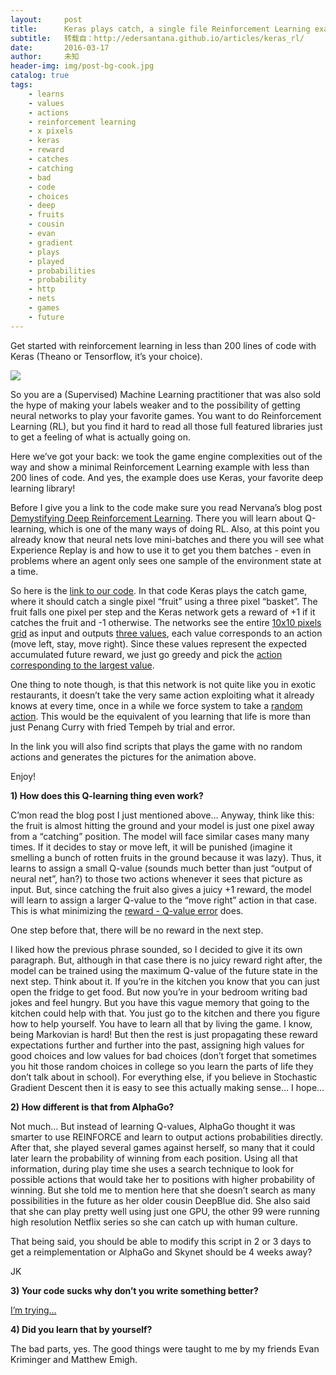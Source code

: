 ```yaml
---
layout:     post
title:      Keras plays catch, a single file Reinforcement Learning example
subtitle:   转载自：http://edersantana.github.io/articles/keras_rl/
date:       2016-03-17
author:     未知
header-img: img/post-bg-cook.jpg
catalog: true
tags:
    - learns
    - values
    - actions
    - reinforcement learning
    - x pixels
    - keras
    - reward
    - catches
    - catching
    - bad
    - code
    - choices
    - deep
    - fruits
    - cousin
    - evan
    - gradient
    - plays
    - played
    - probabilities
    - probability
    - http
    - nets
    - games
    - future
---
```


Get started with reinforcement learning in less than 200 lines of code with
Keras (Theano or Tensorflow, it’s your choice).



![](http://edersantana.github.io/articles/keras_rl/catch.gif)


So you are a (Supervised) Machine Learning practitioner that was also sold the
hype of making your labels weaker and to the
possibility of getting neural networks to play your favorite games. You want to
do Reinforcement Learning (RL), but you find it hard to read all those
full featured libraries just to get a feeling of what is actually going on.

Here we’ve got your back: we took the game engine complexities out of the way and
show a minimal Reinforcement Learning example with less than 200 lines of code.
And yes, the example does use Keras, your favorite deep learning library!

Before I give you a link to the code make sure you read Nervana’s blog post 
[Demystifying Deep Reinforcement Learning](http://www.nervanasys.com/demystifying-deep-reinforcement-learning).
There you will learn about Q-learning, which is one of the many ways of doing
RL. Also, at this point you already know that neural nets love mini-batches and there
you will see what Experience Replay is and how to use it to get you them
batches - even in problems where an agent only sees one sample of the environment state
at a time.

So here is the [link to our code](https://gist.github.com/EderSantana/c7222daa328f0e885093).
In that code Keras plays the catch game, where it should
catch a single pixel “fruit” using a three pixel “basket”. The fruit falls one
pixel per step and the Keras network gets a reward of +1 if it catches the
fruit and -1 otherwise. The networks see the entire [10x10 pixels grid](https://gist.github.com/EderSantana/c7222daa328f0e885093#file-qlearn-py-L34-L40)
as input and outputs [three values](https://gist.github.com/EderSantana/c7222daa328f0e885093#file-qlearn-py-L122),
each value corresponds to an action (move left, stay,
move right). Since these values represent the expected accumulated future
reward, we just go greedy and pick the
[action corresponding to the largest value](https://gist.github.com/EderSantana/c7222daa328f0e885093#file-qlearn-py-L147-L148).

One thing to note though, is that this network is not quite like you in exotic
restaurants, it doesn’t take the very same action exploiting what it already knows
at every time, once in a while we force system to take a [random action](https://gist.github.com/EderSantana/c7222daa328f0e885093#file-qlearn-py-L144-L145).
This would be the equivalent of you learning that life is more than just Penang Curry with
fried Tempeh by trial and error.

In the link you will also find scripts that 
plays the game with no random actions and generates the pictures
for the animation above.

Enjoy!

**1) How does this Q-learning thing even work?**

C’mon read the blog post I just mentioned above… Anyway, think like this: the
fruit is almost hitting the ground and your model is just one pixel away from a
“catching” position. The model will face similar cases many many times. If it decides to
stay or move left, it will be punished (imagine it smelling a bunch of rotten fruits
in the ground because it was lazy). Thus, it learns to assign a small Q-value
(sounds much better than just “output of neural net”, han?) to those two actions
whenever it sees that picture as input. But, since catching the fruit also
gives a juicy +1 reward, the model will learn to assign a larger Q-value to the
“move right” action in that case. This is what minimizing the
[reward - Q-value error](https://gist.github.com/EderSantana/c7222daa328f0e885093#file-qlearn-py-L98-L106) does.

One step before that, there will be no reward in the next step.

I liked how the previous phrase sounded, so I decided to give it its own
paragraph. But, although in that case there is no juicy reward right after,
the model can be trained
using the maximum Q-value of the future state in the next step.
Think about it. If you’re in the
kitchen you know that you can just open the fridge to get food. But now you’re
in your bedroom writing bad jokes and feel hungry. But you have this vague
memory that going to the kitchen could help with that. You just go to the kitchen 
and there you figure how to help yourself. You have to learn all that by living
the game. I know, being Markovian is hard!
But then the rest is just propagating these reward expectations further and
further into the past, assigning high values for good choices and low values
for bad choices (don’t forget that sometimes you hit those random choices in
college so you learn the parts of life they don’t talk about in school).
For everything else, if you believe in Stochastic Gradient Descent then it is
easy to see this actually making sense… I hope…

**2) How different is that from AlphaGo?**

Not much… But instead of learning Q-values, AlphaGo thought it was
smarter to use REINFORCE and learn to output
actions probabilities directly. After that, she played several
games against herself, so many that it could later learn the probability of
winning from each position. Using all that information, during play time she
uses a search technique to look for possible actions that would take her to
positions with higher probability of winning. But she told me to mention here
that she doesn’t search as many possibilities in the future as her older cousin
DeepBlue did. She also said that she can play pretty well using just one GPU, the other
99 were running high resolution Netflix series so she can catch up with human culture.

That being said, you should be able to modify this script in 2 or 3 days to get
a reimplementation or AlphaGo and Skynet should be 4 weeks away?

JK

**3) Your code sucks why don’t you write something better?**

[I’m trying…](https://github.com/EderSantana/X/blob/master/examples/catcher.py)

**4) Did you learn that by yourself?**

The bad parts, yes. The good things were taught to me by my friends
Evan Kriminger and Matthew Emigh.
